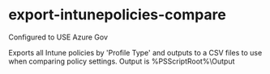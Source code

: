 # export-intunepolicies-compare
Configured to USE Azure Gov

Exports all Intune policies by 'Profile Type' and outputs to a CSV files to use when comparing policy settings.
Output is %PSScriptRoot%\Output
